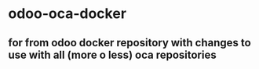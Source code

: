 # odoo-oca-docker
## for from odoo docker repository with changes to use with all (more o less) oca repositories
